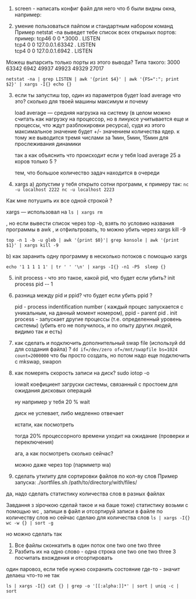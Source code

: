 1. screen - написать конфиг файл для него что б были видны окна, например:

2. умение пользоваться пайпом и стандартным набором команд
Пример
netstat -na выведет тебе список всех открыхых портов:
пример:
tcp46      0      0  *.3000                 *.*                    LISTEN     
tcp4       0      0  127.0.0.1.63342        *.*                    LISTEN     
tcp4       0      0  127.0.0.1.6942         *.*                    LISTEN

Можеш выпарсить только порты из этого вывода? Типа такого:
3000
63342
6942
49937
49923
49329
27017
    
    netstat -na | grep LISTEN | awk '{print $4}' | awk '{FS=":"; print $2}' | xargs -I{} echo {}


3. если ты запустиш top, один из параметров будет load average
что это? сколько для твоей машины максимум и почему

    load average — средняя нагрузка на систему (в целом можно считать как нагрузку на процессор, но в линуксе учитывается еще и процессы, что ждут разблокировки ресурса), судя из этого максимальное значение будет +/- значением количества ядер. к тому же выводится тремя числами за 1мин, 5мин, 15мин для прослеживания динамики
    
    так а как объяснить что происходит если у тебя load average 25 а коров только 5 ?

    тем, что большое количество задач находится в очереди

4. xargs
a) допустим у тебя открыто сотни программ, к примеру так:
`nc -u localhost 2222
nc -u localhost 2223`

Как мне потушить их все одной строкой ?

   xargs — использовал на
      `ls | xargs rm`

, но если вывести список через top -b, взять по условию названия программы в awk , и отфильтровать, то можно убить через xargs kill -9
    
    top -n 1 -b -u gleb | awk '{print $0}'| grep konsole | awk '{print $1}' | xargs kill -9

b) как заранить одну программу в несколько потоков с помощью xargs
    
    echo '1 1 1 1 1' | tr ' ' '\n' | xargs -I{} -n1 -P5  sleep {}
    
5. init process - что это такое, какой pid, что будет если убить?
    init process pid -- 1
6. разница между pid и ppid? что будет если убить ppid ?

    pid - process indentification number ( каждый процес запускается с уникальным, на данный момент номером), ppid - parent pid .  init process - запускает другие процессы (т.е. определенный уровень системы) (убить его не получилось, и по опыту других людей, видимо так и есть)
    
7. как сделать и подключить дополнительный swap file (используй dd для создания файла) ?
    `dd if=/dev/zero of=/mnt/swapfile bs=1024 count=2000000`
    что бы просто создать,  но потом надо еще подключить с mkswap, swapon
8. как померять скорость записи на диск?
    sudo iotop -o
    
    iowait коефициент загруски системы, связанный с простоем для ожидания дисковых операций
    
    ну например у тебя 20 % wait

    диск не успевает, либо медленно отвечает

    кстати, как посмотреть

    тогда 20% процессорного времени уходит на ожидание (проверки и переключения)

    ага, а как посмотреть сколько сейчас?

    можно даже через top (пармметр wa)

9. сделать утилиту для сортировки файлов по кол-ву слов
Пример запуска: ./sortfiles.sh /path/to/directory/with/files/

да, надо сделать статистику количества слов в разных файлах

Завдання з зірочкою
сделай такое и на баше тоже)
статистику возьми с помощью wc , запиши в файл и отсортируй записи в файле по количеству слов
но сейчас сделаю для количества слов
`ls | xargs -I{} wc -w {} | sort -g`

но можно сделать так
1. Все файлы сконкатить в один поток
one two
one two three
2. Разбить их на одно слово - одна строка
one
two
one
two
three
3 посчитать вхождения и отсортировать

один паровоз, если тебе нужно сохранить состояние где-то - значит делаеш что-то не так

`ls | xargs -I{} cat {} | grep -o '[[:alpha:]]*' | sort | uniq -c | sort`
